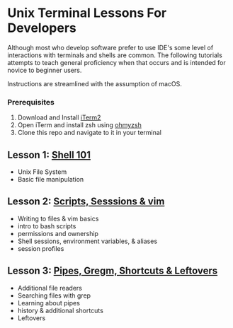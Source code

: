 # Unix Terminal Lessons For Developers
Although most who develop software prefer to use IDE's some level of interactions with terminals and shells are common.
The following tutorials attempts to teach general proficiency when that occurs and is intended for novice to beginner users.

Instructions are streamlined with the assumption of macOS.

### Prerequisites
1. Download and Install [iTerm2](https://iterm2.com/)
1. Open iTerm and install zsh using [ohmyzsh](https://ohmyz.sh/#install)
1. Clone this repo and navigate to it in your terminal

## Lesson 1: [Shell 101](./lesson1/README.md)
* Unix File System
* Basic file manipulation

## Lesson 2: [Scripts, Sesssions & vim](./lesson2/README.md)
* Writing to files & vim basics
* intro to bash scripts  
* permissions and ownership
* Shell sessions, environment variables, & aliases
* session profiles


## Lesson 3: [Pipes, Gregm, Shortcuts & Leftovers](./lesson3/README.md)
* Additional file readers
* Searching files with grep
* Learning about pipes
* history & additional shortcuts
* Leftovers


